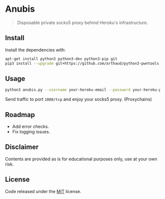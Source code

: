 # Anubis

> Disposable private socks5 proxy behind Heroku's infrastructure.

## Install

Install the dependencies with:

```bash
apt-get install python3 python3-dev python3-pip git
pip3 install --upgrade git+https://github.com/arthaud/python3-pwntools.git
```

## Usage

```bash
python3 anubis.py --username your-heroku-email --password your-heroku-password
```

Send traffic to port `1080/tcp` and enjoy your socks5 proxy. (Proxychains)

## Roadmap

* Add error checks.
* Fix logging issues.

## Disclaimer

Contents are provided as is for educational purposes only, use at your own risk.

## License

Code released under the [MIT](LICENSE) license.
